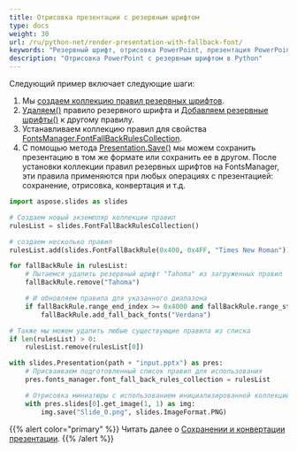 ```yaml
---
title: Отрисовка презентации с резервным шрифтом
type: docs
weight: 30
url: /ru/python-net/render-presentation-with-fallback-font/
keywords: "Резервный шрифт, отрисовка PowerPoint, презентация PowerPoint, Python, Aspose.Slides для Python через .NET"
description: "Отрисовка PowerPoint с резервным шрифтом в Python"
---
```


Следующий пример включает следующие шаги:

1. Мы [создаем коллекцию правил резервных шрифтов](/slides/ru/python-net/create-fallback-fonts-collection/).
1. [Удаляем()](https://reference.aspose.com/slides/python-net/aspose.slides/fontfallbackrule/) правило резервного шрифта и [Добавляем резервные шрифты()](https://reference.aspose.com/slides/python-net/aspose.slides/fontfallbackrule/) к другому правилу.
1. Устанавливаем коллекцию правил для свойства [FontsManager.FontFallBackRulesCollection](https://reference.aspose.com/slides/python-net/aspose.slides/fontsmanager/).
1. С помощью метода [Presentation.Save()](https://reference.aspose.com/slides/python-net/aspose.slides/presentation/) мы можем сохранить презентацию в том же формате или сохранить ее в другом. После установки коллекции правил резервных шрифтов на FontsManager, эти правила применяются при любых операциях с презентацией: сохранение, отрисовка, конвертация и т.д.

```py
import aspose.slides as slides

# Создаем новый экземпляр коллекции правил
rulesList = slides.FontFallBackRulesCollection()

# создаем несколько правил
rulesList.add(slides.FontFallBackRule(0x400, 0x4FF, "Times New Roman"))

for fallBackRule in rulesList:
	# Пытаемся удалить резервный шрифт "Tahoma" из загруженных правил
	fallBackRule.remove("Tahoma")

	# И обновляем правила для указанного диапазона
	if fallBackRule.range_end_index >= 0x4000 and fallBackRule.range_start_index < 0x5000:
		fallBackRule.add_fall_back_fonts("Verdana")

# Также мы можем удалить любые существующие правила из списка
if len(rulesList) > 0:
	rulesList.remove(rulesList[0])

with slides.Presentation(path + "input.pptx") as pres:
	# Присваиваем подготовленный список правил для использования
	pres.fonts_manager.font_fall_back_rules_collection = rulesList

	# Отрисовка миниатюры с использованием инициализированной коллекции правил и сохранение в PNG
	with pres.slides[0].get_image(1, 1) as img:
		img.save("Slide_0.png", slides.ImageFormat.PNG)
```

{{% alert color="primary" %}} 
Читать далее о [Сохранении и конвертации презентации](/slides/ru/python-net/creating-saving-and-converting-a-presentation/).
{{% /alert %}}